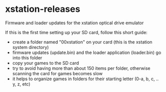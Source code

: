 # xstation-releases
Firmware and loader updates for the xstation optical drive emulator

If this is the first time setting up your SD card, follow this short guide:   
- create a folder named "00xstation" on your card (this is the xstation system directory)   
- firmware updates (update.bin) and the loader application (loader.bin) go into this folder   
- copy your games to the SD card   
- try to avoid having more than about 150 items per folder, otherwise scanning the card for games becomes slow   
- it helps to organize games in folders for their starting letter (0-a, b, c, .. y, z, etc)    
